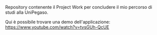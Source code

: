 Repository contenente il Project Work per concludere il mio percorso di studi alla UniPegaso.

Qui è possibile trovare una demo dell'applicazione: https://www.youtube.com/watch?v=tvsGUh-QcUE
